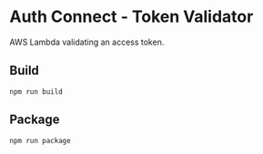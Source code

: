 # Auth Connect - Token Validator

AWS Lambda validating an access token.

## Build
```
npm run build
```

## Package
```
npm run package
```